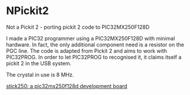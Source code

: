 # NPickit2
Not a Pickit 2 - porting pickit 2 code to PIC32MX250F128D

I made a PIC32 programmer using a PIC32MX250F128D with minimal hardware. In fact, the only additional component need is a resistor on the PGC line. The code is adapted from Pickit 2 and aims to work with PIC32PROG. In order to let PIC32PROG to recognised it, it claims itself a pickit 2 in the USB system.

The crystal in use is 8 MHz.

[stick250: a pic32mx250f128d development board](https://lamsworkshop.blogspot.com/2023/01/stick250-pic32mx250f128d-experiment.html)
